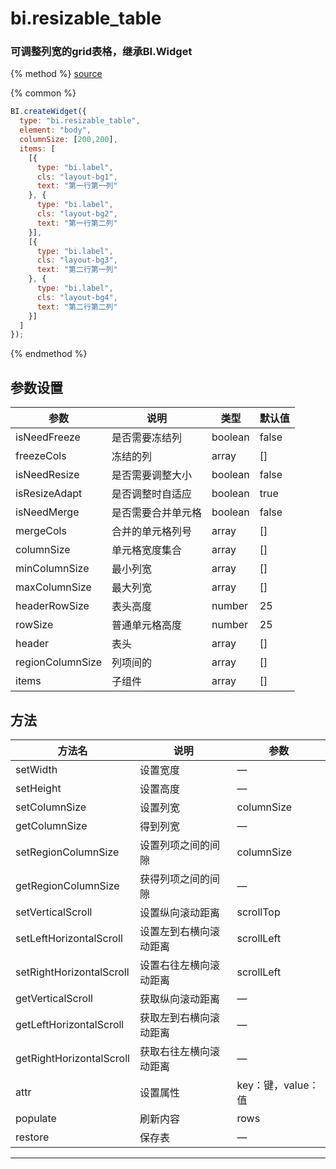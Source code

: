 # bi.resizable_table

### 可调整列宽的grid表格，继承BI.Widget

{% method %}
[source](https://jsfiddle.net/fineui/0e7p2ezc/)

{% common %}
```javascript
BI.createWidget({
  type: "bi.resizable_table",
  element: "body",
  columnSize: [200,200],
  items: [
    [{
      type: "bi.label",
      cls: "layout-bg1",
      text: "第一行第一列"
    }, {
      type: "bi.label",
      cls: "layout-bg2",
      text: "第一行第二列"
    }],
    [{
      type: "bi.label",
      cls: "layout-bg3",
      text: "第二行第一列"
    }, {
      type: "bi.label",
      cls: "layout-bg4",
      text: "第二行第二列"
    }]
  ] 
});
```

{% endmethod %}

## 参数设置
| 参数               | 说明        | 类型      | 默认值   |
| ---------------- | --------- | ------- | ----- |
| isNeedFreeze     | 是否需要冻结列   | boolean | false |
| freezeCols       | 冻结的列      | array   | []    |
| isNeedResize     | 是否需要调整大小  | boolean | false |
| isResizeAdapt    | 是否调整时自适应  | boolean | true  |
| isNeedMerge      | 是否需要合并单元格 | boolean | false |
| mergeCols        | 合并的单元格列号  | array   | []    |
| columnSize       | 单元格宽度集合   | array   | []    |
| minColumnSize    | 最小列宽      | array   | []    |
| maxColumnSize    | 最大列宽      | array   | []    |
| headerRowSize    | 表头高度      | number  | 25    |
| rowSize          | 普通单元格高度   | number  | 25    |
| header           | 表头        | array   | []    |
| regionColumnSize | 列项间的      | array   | []    |
| items            | 子组件       | array   | []    |

## 方法
| 方法名                      | 说明          | 参数            |
| ------------------------ | ----------- | ------------- |
| setWidth                 | 设置宽度        | —             |
| setHeight                | 设置高度        | —             |
| setColumnSize            | 设置列宽        | columnSize    |
| getColumnSize            | 得到列宽        | —             |
| setRegionColumnSize      | 设置列项之间的间隙   | columnSize    |
| getRegionColumnSize      | 获得列项之间的间隙   | —             |
| setVerticalScroll        | 设置纵向滚动距离    | scrollTop     |
| setLeftHorizontalScroll  | 设置左到右横向滚动距离 | scrollLeft    |
| setRightHorizontalScroll | 设置右往左横向滚动距离 | scrollLeft    |
| getVerticalScroll        | 获取纵向滚动距离    | —             |
| getLeftHorizontalScroll  | 获取左到右横向滚动距离 | —             |
| getRightHorizontalScroll | 获取右往左横向滚动距离 | —             |
| attr                     | 设置属性        | key：键，value：值 |
| populate                 | 刷新内容        | rows          |
| restore                  | 保存表         | —             |

------

